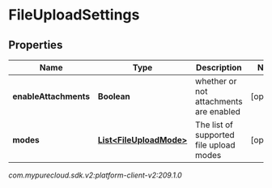 # FileUploadSettings


## Properties

| Name | Type | Description | Notes |
| ------------ | ------------- | ------------- | ------------- |
| **enableAttachments** | **Boolean** | whether or not attachments are enabled |  [optional] |
| **modes** | [**List&lt;FileUploadMode&gt;**](FileUploadMode) | The list of supported file upload modes |  [optional] |




_com.mypurecloud.sdk.v2:platform-client-v2:209.1.0_
